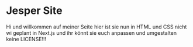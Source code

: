 # Jesper Site

Hi und willkommen auf meiner Seite hier ist sie nun in HTML und CSS nicht wi geplant in Next.js und ihr könnt sie euch anpassen und umgestalten keine LICENSE!!! 